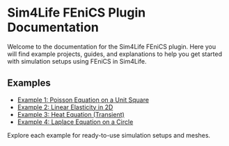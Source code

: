 # Sim4Life FEniCS Plugin Documentation

Welcome to the documentation for the Sim4Life FEniCS plugin. Here you will find example projects, guides, and explanations to help you get started with simulation setups using FEniCS in Sim4Life.

## Examples

- [Example 1: Poisson Equation on a Unit Square](examples/example1/README.md)
- [Example 2: Linear Elasticity in 2D](examples/example2/README.md)
- [Example 3: Heat Equation (Transient)](examples/example3/README.md)
- [Example 4: Laplace Equation on a Circle](examples/example4/README.md)

Explore each example for ready-to-use simulation setups and meshes.
